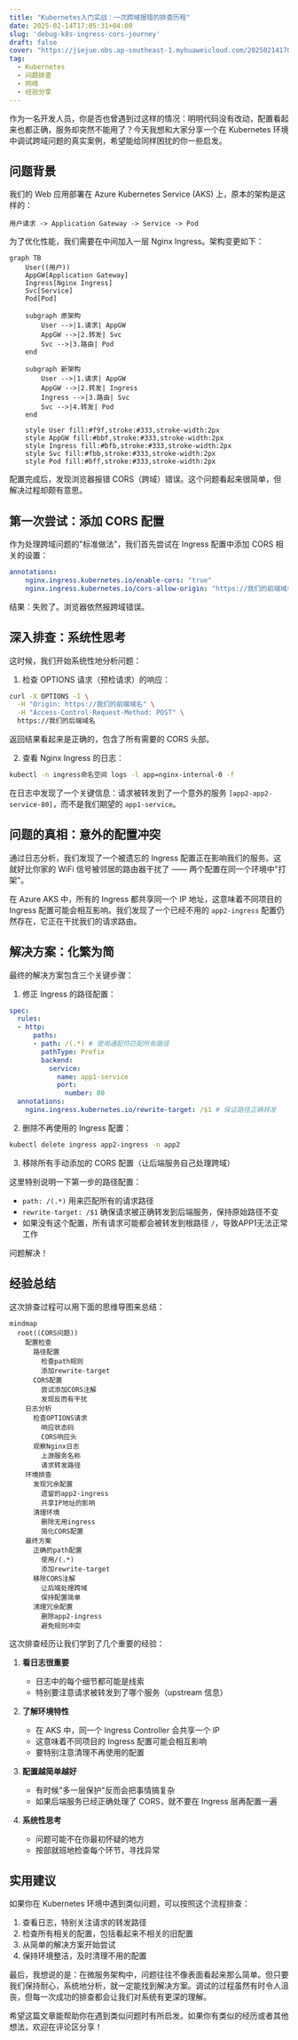 ```yaml
---
title: "Kubernetes入门实战：一次跨域报错的排查历程"
date: 2025-02-14T17:05:31+04:00
slug: 'debug-k8s-ingress-cors-journey'
draft: false
cover: "https://jiejue.obs.ap-southeast-1.myhuaweicloud.com/20250214170724294.webp"
tag:
  - Kubernetes
  - 问题排查
  - 网络
  - 经验分享
---
```


作为一名开发人员，你是否也曾遇到过这样的情况：明明代码没有改动，配置看起来也都正确，服务却突然不能用了？今天我想和大家分享一个在 Kubernetes 环境中调试跨域问题的真实案例，希望能给同样困扰的你一些启发。

<!--more-->

## 问题背景

我们的 Web 应用部署在 Azure Kubernetes Service (AKS) 上，原本的架构是这样的：

```
用户请求 -> Application Gateway -> Service -> Pod
```

为了优化性能，我们需要在中间加入一层 Nginx Ingress。架构变更如下：

```mermaid
graph TB
    User((用户))
    AppGW[Application Gateway]
    Ingress[Nginx Ingress]
    Svc[Service]
    Pod[Pod]

    subgraph 原架构
        User -->|1.请求| AppGW
        AppGW -->|2.转发| Svc
        Svc -->|3.路由| Pod
    end

    subgraph 新架构
        User -->|1.请求| AppGW
        AppGW -->|2.转发| Ingress
        Ingress -->|3.路由| Svc
        Svc -->|4.转发| Pod
    end

    style User fill:#f9f,stroke:#333,stroke-width:2px
    style AppGW fill:#bbf,stroke:#333,stroke-width:2px
    style Ingress fill:#bfb,stroke:#333,stroke-width:2px
    style Svc fill:#fbb,stroke:#333,stroke-width:2px
    style Pod fill:#bff,stroke:#333,stroke-width:2px
```

配置完成后，发现浏览器报错 CORS（跨域）错误。这个问题看起来很简单，但解决过程却颇有意思。

## 第一次尝试：添加 CORS 配置

作为处理跨域问题的"标准做法"，我们首先尝试在 Ingress 配置中添加 CORS 相关的设置：

```yaml
annotations:
    nginx.ingress.kubernetes.io/enable-cors: "true"
    nginx.ingress.kubernetes.io/cors-allow-origin: "https://我们的前端域名"
```

结果：失败了。浏览器依然报跨域错误。

## 深入排查：系统性思考

这时候，我们开始系统性地分析问题：

1. 检查 OPTIONS 请求（预检请求）的响应：
```bash
curl -X OPTIONS -I \
  -H "Origin: https://我们的前端域名" \
  -H "Access-Control-Request-Method: POST" \
  https://我们的后端域名
```

返回结果看起来是正确的，包含了所有需要的 CORS 头部。

2. 查看 Nginx Ingress 的日志：
```bash
kubectl -n ingress命名空间 logs -l app=nginx-internal-0 -f
```

在日志中发现了一个关键信息：请求被转发到了一个意外的服务 `[app2-app2-service-80]`，而不是我们期望的 `app1-service`。

## 问题的真相：意外的配置冲突

通过日志分析，我们发现了一个被遗忘的 Ingress 配置正在影响我们的服务。这就好比你家的 WiFi 信号被邻居的路由器干扰了 —— 两个配置在同一个环境中"打架"。

在 Azure AKS 中，所有的 Ingress 都共享同一个 IP 地址，这意味着不同项目的 Ingress 配置可能会相互影响。我们发现了一个已经不用的 `app2-ingress` 配置仍然存在，它正在干扰我们的请求路由。

## 解决方案：化繁为简

最终的解决方案包含三个关键步骤：

1. 修正 Ingress 的路径配置：
```yaml
spec:
  rules:
  - http:
      paths:
      - path: /(.*) # 使用通配符匹配所有路径
        pathType: Prefix
        backend:
          service:
            name: app1-service
            port:
              number: 80
  annotations:
    nginx.ingress.kubernetes.io/rewrite-target: /$1 # 保证路径正确转发
```

2. 删除不再使用的 Ingress 配置：
```bash
kubectl delete ingress app2-ingress -n app2 
```

3. 移除所有手动添加的 CORS 配置（让后端服务自己处理跨域）

这里特别说明一下第一步的路径配置：
- `path: /(.*)` 用来匹配所有的请求路径
- `rewrite-target: /$1` 确保请求被正确转发到后端服务，保持原始路径不变
- 如果没有这个配置，所有请求可能都会被转发到根路径 `/`，导致APP1无法正常工作

问题解决！

## 经验总结

这次排查过程可以用下面的思维导图来总结：

```mermaid
mindmap
  root((CORS问题))
    配置检查
      路径配置
        检查path规则
        添加rewrite-target
      CORS配置
        尝试添加CORS注解
        发现反而有干扰
    日志分析
      检查OPTIONS请求
        响应状态码
        CORS响应头
      观察Nginx日志
        上游服务名称
        请求转发路径
    环境排查
      发现冗余配置
        遗留的app2-ingress
        共享IP地址的影响
      清理环境
        删除无用ingress
        简化CORS配置
    最终方案
      正确的path配置
        使用/(.*)
        添加rewrite-target
      移除CORS注解
        让后端处理跨域
        保持配置简单
      清理冗余配置
        删除app2-ingress
        避免规则冲突
```

这次排查经历让我们学到了几个重要的经验：

1. **看日志很重要**
   - 日志中的每个细节都可能是线索
   - 特别要注意请求被转发到了哪个服务（upstream 信息）

2. **了解环境特性**
   - 在 AKS 中，同一个 Ingress Controller 会共享一个 IP
   - 这意味着不同项目的 Ingress 配置可能会相互影响
   - 要特别注意清理不再使用的配置

3. **配置越简单越好**
   - 有时候"多一层保护"反而会把事情搞复杂
   - 如果后端服务已经正确处理了 CORS，就不要在 Ingress 层再配置一遍

4. **系统性思考**
   - 问题可能不在你最初怀疑的地方
   - 按部就班地检查每个环节，寻找异常

## 实用建议

如果你在 Kubernetes 环境中遇到类似问题，可以按照这个流程排查：

1. 查看日志，特别关注请求的转发路径
2. 检查所有相关的配置，包括看起来不相关的旧配置
3. 从简单的解决方案开始尝试
4. 保持环境整洁，及时清理不用的配置

最后，我想说的是：在微服务架构中，问题往往不像表面看起来那么简单。但只要我们保持耐心，系统地分析，就一定能找到解决方案。调试的过程虽然有时令人沮丧，但每一次成功的排查都会让我们对系统有更深的理解。

希望这篇文章能帮助你在遇到类似问题时有所启发。如果你有类似的经历或者其他想法，欢迎在评论区分享！
